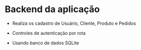 # Backend da aplicação

- Realiza os cadastro de Usuário, Cliente, Produto e Pedidos

- Controles de autenticação por rota

- Usando banco de dados SQLite